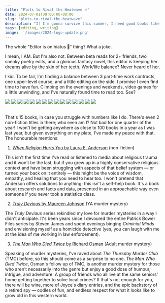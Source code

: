 ```yaml
---
title: "Plots to Rival the Heatwave 🔥"
date: 2024-07-01T08:00:00-08:00
slug: "plots-to-rival-the-heatwave"
description: "If I'm gonna survive this summer, I need good books like these to distract me from the temperature."
tags: [editing, writing]
image:  '/images/2024-logo-update.png'
---
```


The whole "Editor is on hiatus 💜" thing? What a joke.

I mean, I AM. But I'm also not. Between beta reads for 2+ friends, two sneaky poetry edits, and a glorious fantasy novel, this editor is keeping her dreams alive by the skin of her teeth. Work/life balance? Never heard of her.

I kid. To be fair, I'm finding a balance between 3 part-time work contracts, one upper-level course, and a little editing on the side. I promise I even find time to have fun. Climbing on the evenings and weekends, video games for a little unwinding, and I've naturally found time to read too. See?

<div class="gallery">
  <img src="/images/book-reviews/2024-Q2-truly-devious.jpeg" loading="lazy">
  <img src="/images/book-reviews/2024-Q2-cress.jpeg" loading="lazy">
  <img src="/images/book-reviews/2024-Q2-when-religion-hurts-you.jpeg" loading="lazy">
  <img src="/images/book-reviews/2024-Q2-she-who-became-the-sun.jpeg" loading="lazy">
  <img src="/images/book-reviews/2024-Q2-the-vanishing-stair.jpeg" loading="lazy">
  <img src="/images/book-reviews/2024-Q2-fairest.jpeg" loading="lazy">
  <img src="/images/book-reviews/2024-Q2-the-hazel-wood.jpeg" loading="lazy">
  <img src="/images/book-reviews/2024-Q2-winter.jpeg" loading="lazy">
  <img src="/images/book-reviews/2024-Q2-the-hand-on-the-wall.jpeg" loading="lazy">
  <img src="/images/book-reviews/2024-Q2-sky-in-the-deep.jpeg" loading="lazy">
  <img src="/images/book-reviews/2024-Q2-the-box-in-the-woods.jpeg" loading="lazy">
  <img src="/images/book-reviews/2024-Q2-come-as-you-are.jpeg" loading="lazy">
  <img src="/images/book-reviews/2024-Q2-the-man-who-died-twice.jpeg" loading="lazy">
  <img src="/images/book-reviews/2024-Q2-what-the-river-knows.jpeg" loading="lazy">
  <img src="/images/book-reviews/2024-Q2-nine-liars.jpeg" loading="lazy">
</div>
</br>

That's 15 books, in case you struggle with numbers like I do. There's even 2 non-fiction titles in there; who even am I? Not bad for one quarter of the year! I won't be getting anywhere as close to 100 books in a year as I was last year, but given everything on my plate, I've made my peace with that. The honourable mentions:

1. [_When Religion Hurts You_ by Laura E. Anderson](https://app.thestorygraph.com/books/82066b4d-4cf6-4b1c-a294-9f3e5378d442) (non-fiction)

This isn't the first time I've read or listened to media about religious trauma and it won't be the last, but if you grew up in a highly conservative religious context and have been struggling with aspects of that belief system — or turned your back on it entirely — this might be the voice of wisdom, empathy, and healing that you need to hear too. I won't pretend that Anderson offers solutions to anything; this isn't a self-help book. It's a book about research and facts and data, presented in an approachable way even someone if you never took a statistics class. 

2. [_Truly Devious_ by Maureen Johnson](https://app.thestorygraph.com/books/0e0cbe0b-2abc-4460-b383-5a8904b1553c) (YA murder mystery)

The _Truly Devious_ series rekindled my love for murder mysteries in a way I didn't anticipate. It's been years since I devoured the entire Patrick Bower Files series by Steven James and spent evenings binging _Criminial Minds_ and envisioning myself as a homicide detective (yes, you can laugh with me at the idea of me working in law enforcement).  

3. [_The Man Who Died Twice_ by Richard Osman](https://app.thestorygraph.com/books/e3b2acc1-cdbd-4d1a-8497-4102fd72d368) (Adult murder mystery)

Speaking of murder mysteries, I've raved about _The Thursday Murder Club_ (TMC) before, so this should come as a surprise to no one. _The Man Who Died Twice_, Osman's follow up of TMC, is another murder mystery for those who aren't necessarily into the genre but enjoy a good dose of humour, intrigue, and adventure. A group of friends who all live at the same seniors' home getting together to solve local crimes? If that's not enough for you, there will be wine, more of Joyce's diary entries, and the epic backstory of a retired spy — oodles of fun, and endless respect for what it looks like to grow old in this western world. 
